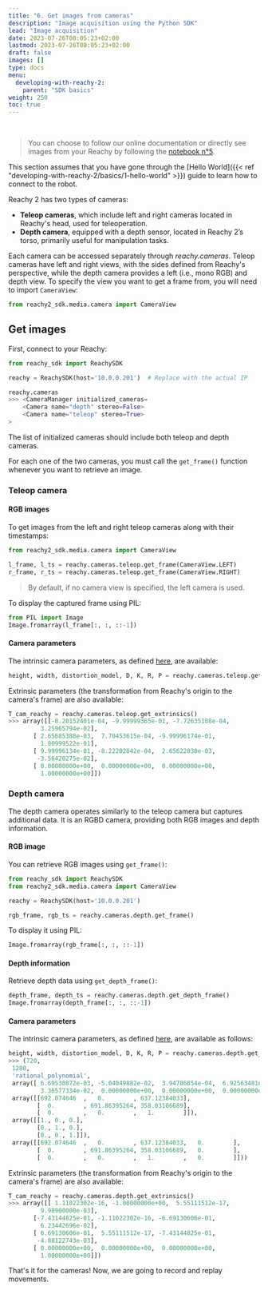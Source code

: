 ```yaml
---
title: "6. Get images from cameras"
description: "Image acquisition using the Python SDK"
lead: "Image acquisition"
date: 2023-07-26T08:05:23+02:00
lastmod: 2023-07-26T08:05:23+02:00
draft: false
images: []
type: docs
menu:
  developing-with-reachy-2:
    parent: "SDK basics"
weight: 250
toc: true
---
```

<br>

> You can choose to follow our online documentation or directly see images from your Reachy by following the [notebook n°5](https://github.com/pollen-robotics/reachy2-sdk/blob/develop/src/examples/5_cameras_images.ipynb).

This section assumes that you have gone through the [Hello World]({{< ref "developing-with-reachy-2/basics/1-hello-world" >}}) guide to learn how to connect to the robot.

Reachy 2 has two types of cameras:
- **Teleop cameras**, which include left and right cameras located in Reachy's head, used for teleoperation.
- **Depth camera**, equipped with a depth sensor, located in Reachy 2’s torso, primarily useful for manipulation tasks.

Each camera can be accessed separately through *reachy.cameras*. Teleop cameras have left and right views, with the sides defined from Reachy's perspective, while the depth camera provides a left (i.e., mono RGB) and depth view. To specify the view you want to get a frame from, you will need to import `CameraView`:

```python
from reachy2_sdk.media.camera import CameraView
```

## Get images

First, connect to your Reachy:

```python
from reachy_sdk import ReachySDK

reachy = ReachySDK(host='10.0.0.201')  # Replace with the actual IP

reachy.cameras
>>> <CameraManager initialized_cameras=
	<Camera name="depth" stereo=False> 
	<Camera name="teleop" stereo=True> 
>
```

The list of initialized cameras should include both teleop and depth cameras.

For each one of the two cameras, you must call the `get_frame()` function whenever you want to retrieve an image.

### Teleop camera

#### RGB images

To get images from the left and right teleop cameras along with their timestamps:
```python
from reachy2_sdk.media.camera import CameraView

l_frame, l_ts = reachy.cameras.teleop.get_frame(CameraView.LEFT)
r_frame, r_ts = reachy.cameras.teleop.get_frame(CameraView.RIGHT)
```

> By default, if no camera view is specified, the left camera is used.

To display the captured frame using PIL:
```python
from PIL import Image
Image.fromarray(l_frame[:, :, ::-1])
```

#### Camera parameters

The intrinsic camera parameters, as defined [here](https://docs.ros.org/en/melodic/api/sensor_msgs/html/msg/CameraInfo.html), are available:

```python
height, width, distortion_model, D, K, R, P = reachy.cameras.teleop.get_parameters(CameraView.LEFT)
```

Extrinsic parameters (the transformation from Reachy's origin to the camera's frame) are also available:
```python
T_cam_reachy = reachy.cameras.teleop.get_extrinsics()
>>> array([[-8.20152401e-04, -9.99999365e-01, -7.72635108e-04,
         3.25965794e-02],
       [ 2.65685388e-03,  7.70453615e-04, -9.99996174e-01,
         1.80999522e-01],
       [ 9.99996134e-01, -8.22202042e-04,  2.65622030e-03,
        -3.56420275e-02],
       [ 0.00000000e+00,  0.00000000e+00,  0.00000000e+00,
         1.00000000e+00]])
```

### Depth camera

The depth camera operates similarly to the teleop camera but captures additional data. It is an RGBD camera, providing both RGB images and depth information.

#### RGB image

You can retrieve RGB images using `get_frame()`:
```python
from reachy_sdk import ReachySDK
from reachy2_sdk.media.camera import CameraView

reachy = ReachySDK(host='10.0.0.201')

rgb_frame, rgb_ts = reachy.cameras.depth.get_frame()
```

To display it using PIL:
```python
Image.fromarray(rgb_frame[:, :, ::-1])
```

#### Depth information

Retrieve depth data using `get_depth_frame()`:
```python
depth_frame, depth_ts = reachy.cameras.depth.get_depth_frame()
Image.fromarray(depth_frame[:, :, ::-1])
```

#### Camera parameters
The intrinsic camera parameters, as defined [here](https://docs.ros.org/en/melodic/api/sensor_msgs/html/msg/CameraInfo.html), are available as follows:
```python
height, width, distortion_model, D, K, R, P = reachy.cameras.depth.get_parameters()
>>> (720,
 1280,
 'rational_polynomial',
 array([ 6.69530872e-03, -5.04049882e-02,  3.94786854e-04,  6.92563481e-05,
         3.36577334e-02,  0.00000000e+00,  0.00000000e+00,  0.00000000e+00]),
 array([[692.074646  ,   0.        , 637.12384033],
        [  0.        , 691.86395264, 358.03106689],
        [  0.        ,   0.        ,   1.        ]]),
 array([[1., 0., 0.],
        [0., 1., 0.],
        [0., 0., 1.]]),
 array([[692.074646  ,   0.        , 637.12384033,   0.        ],
        [  0.        , 691.86395264, 358.03106689,   0.        ],
        [  0.        ,   0.        ,   1.        ,   0.        ]]))
```

Extrinsic parameters (the transformation from Reachy's origin to the camera's frame) are also available:
```python
T_cam_reachy = reachy.cameras.depth.get_extrinsics()
>>> array([[ 1.11022302e-16, -1.00000000e+00,  5.55111512e-17,
         9.98900000e-03],
       [-7.43144825e-01, -1.11022302e-16, -6.69130606e-01,
         6.23442696e-02],
       [ 6.69130606e-01,  5.55111512e-17, -7.43144825e-01,
        -4.88122743e-03],
       [ 0.00000000e+00,  0.00000000e+00,  0.00000000e+00,
         1.00000000e+00]])
```

That's it for the cameras! 
Now, we are going to record and replay movements.
